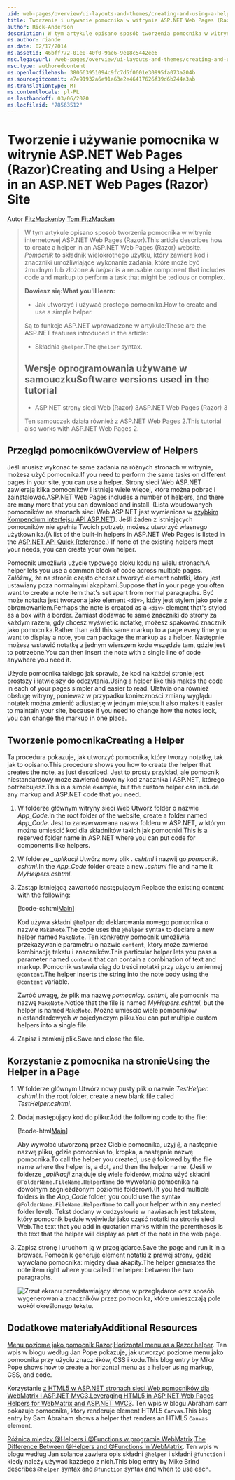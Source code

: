 ```yaml
---
uid: web-pages/overview/ui-layouts-and-themes/creating-and-using-a-helper-in-an-aspnet-web-pages-site
title: Tworzenie i używanie pomocnika w witrynie ASP.NET Web Pages (Razor) | Microsoft Docs
author: Rick-Anderson
description: W tym artykule opisano sposób tworzenia pomocnika w witrynie internetowej ASP.NET Web Pages (Razor). Pomocnik to składnik wielokrotnego użytku, który zawiera kod i znaczniki do wydajności...
ms.author: riande
ms.date: 02/17/2014
ms.assetid: 46bff772-01e0-40f0-9ae6-9e18c5442ee6
msc.legacyurl: /web-pages/overview/ui-layouts-and-themes/creating-and-using-a-helper-in-an-aspnet-web-pages-site
msc.type: authoredcontent
ms.openlocfilehash: 380663951094c9fc7d5f0601e30995fa073a204b
ms.sourcegitcommit: e7e91932a6e91a63e2e46417626f39d6b244a3ab
ms.translationtype: MT
ms.contentlocale: pl-PL
ms.lasthandoff: 03/06/2020
ms.locfileid: "78563512"
---
```

# <a name="creating-and-using-a-helper-in-an-aspnet-web-pages-razor-site"></a><span data-ttu-id="f13fb-104">Tworzenie i używanie pomocnika w witrynie ASP.NET Web Pages (Razor)</span><span class="sxs-lookup"><span data-stu-id="f13fb-104">Creating and Using a Helper in an ASP.NET Web Pages (Razor) Site</span></span>

<span data-ttu-id="f13fb-105">Autor [FitzMacken](https://github.com/tfitzmac)</span><span class="sxs-lookup"><span data-stu-id="f13fb-105">by [Tom FitzMacken](https://github.com/tfitzmac)</span></span>

> <span data-ttu-id="f13fb-106">W tym artykule opisano sposób tworzenia pomocnika w witrynie internetowej ASP.NET Web Pages (Razor).</span><span class="sxs-lookup"><span data-stu-id="f13fb-106">This article describes how to create a helper in an ASP.NET Web Pages (Razor) website.</span></span> <span data-ttu-id="f13fb-107">*Pomocnik* to składnik wielokrotnego użytku, który zawiera kod i znaczniki umożliwiające wykonanie zadania, które może być żmudnym lub złożone.</span><span class="sxs-lookup"><span data-stu-id="f13fb-107">A *helper* is a reusable component that includes code and markup to perform a task that might be tedious or complex.</span></span>
> 
> <span data-ttu-id="f13fb-108">**Dowiesz się:**</span><span class="sxs-lookup"><span data-stu-id="f13fb-108">**What you'll learn:**</span></span> 
> 
> - <span data-ttu-id="f13fb-109">Jak utworzyć i używać prostego pomocnika.</span><span class="sxs-lookup"><span data-stu-id="f13fb-109">How to create and use a simple helper.</span></span>
> 
> <span data-ttu-id="f13fb-110">Są to funkcje ASP.NET wprowadzone w artykule:</span><span class="sxs-lookup"><span data-stu-id="f13fb-110">These are the ASP.NET features introduced in the article:</span></span>
> 
> - <span data-ttu-id="f13fb-111">Składnia `@helper`.</span><span class="sxs-lookup"><span data-stu-id="f13fb-111">The `@helper` syntax.</span></span>
>   
> 
> ## <a name="software-versions-used-in-the-tutorial"></a><span data-ttu-id="f13fb-112">Wersje oprogramowania używane w samouczku</span><span class="sxs-lookup"><span data-stu-id="f13fb-112">Software versions used in the tutorial</span></span>
> 
> 
> - <span data-ttu-id="f13fb-113">ASP.NET strony sieci Web (Razor) 3</span><span class="sxs-lookup"><span data-stu-id="f13fb-113">ASP.NET Web Pages (Razor) 3</span></span>
>   
> 
> <span data-ttu-id="f13fb-114">Ten samouczek działa również z ASP.NET Web Pages 2.</span><span class="sxs-lookup"><span data-stu-id="f13fb-114">This tutorial also works with ASP.NET Web Pages 2.</span></span>

## <a name="overview-of-helpers"></a><span data-ttu-id="f13fb-115">Przegląd pomocników</span><span class="sxs-lookup"><span data-stu-id="f13fb-115">Overview of Helpers</span></span>

<span data-ttu-id="f13fb-116">Jeśli musisz wykonać te same zadania na różnych stronach w witrynie, możesz użyć pomocnika.</span><span class="sxs-lookup"><span data-stu-id="f13fb-116">If you need to perform the same tasks on different pages in your site, you can use a helper.</span></span> <span data-ttu-id="f13fb-117">Strony sieci Web ASP.NET zawierają kilka pomocników i istnieje wiele więcej, które można pobrać i zainstalować.</span><span class="sxs-lookup"><span data-stu-id="f13fb-117">ASP.NET Web Pages includes a number of helpers, and there are many more that you can download and install.</span></span> <span data-ttu-id="f13fb-118">(Lista wbudowanych pomocników na stronach sieci Web ASP.NET jest wymieniona w [szybkim Kompendium interfejsu API ASP.NET](https://go.microsoft.com/fwlink/?LinkId=202907)). Jeśli żaden z istniejących pomocników nie spełnia Twoich potrzeb, możesz utworzyć własnego użytkownika.</span><span class="sxs-lookup"><span data-stu-id="f13fb-118">(A list of the built-in helpers in ASP.NET Web Pages is listed in the [ASP.NET API Quick Reference](https://go.microsoft.com/fwlink/?LinkId=202907).) If none of the existing helpers meet your needs, you can create your own helper.</span></span>

<span data-ttu-id="f13fb-119">Pomocnik umożliwia użycie typowego bloku kodu na wielu stronach.</span><span class="sxs-lookup"><span data-stu-id="f13fb-119">A helper lets you use a common block of code across multiple pages.</span></span> <span data-ttu-id="f13fb-120">Załóżmy, że na stronie często chcesz utworzyć element notatki, który jest ustawiany poza normalnymi akapitami.</span><span class="sxs-lookup"><span data-stu-id="f13fb-120">Suppose that in your page you often want to create a note item that's set apart from normal paragraphs.</span></span> <span data-ttu-id="f13fb-121">Być może notatka jest tworzona jako element `<div>`, który jest stylem jako pole z obramowaniem.</span><span class="sxs-lookup"><span data-stu-id="f13fb-121">Perhaps the note is created as a `<div>` element that's styled as a box with a border.</span></span> <span data-ttu-id="f13fb-122">Zamiast dodawać te same znaczniki do strony za każdym razem, gdy chcesz wyświetlić notatkę, możesz spakować znacznik jako pomocnika.</span><span class="sxs-lookup"><span data-stu-id="f13fb-122">Rather than add this same markup to a page every time you want to display a note, you can package the markup as a helper.</span></span> <span data-ttu-id="f13fb-123">Następnie możesz wstawić notatkę z jednym wierszem kodu wszędzie tam, gdzie jest to potrzebne.</span><span class="sxs-lookup"><span data-stu-id="f13fb-123">You can then insert the note with a single line of code anywhere you need it.</span></span>

<span data-ttu-id="f13fb-124">Użycie pomocnika takiego jak sprawia, że kod na każdej stronie jest prostszy i łatwiejszy do odczytania.</span><span class="sxs-lookup"><span data-stu-id="f13fb-124">Using a helper like this makes the code in each of your pages simpler and easier to read.</span></span> <span data-ttu-id="f13fb-125">Ułatwia ona również obsługę witryny, ponieważ w przypadku konieczności zmiany wyglądu notatek można zmienić adiustację w jednym miejscu.</span><span class="sxs-lookup"><span data-stu-id="f13fb-125">It also makes it easier to maintain your site, because if you need to change how the notes look, you can change the markup in one place.</span></span>

## <a name="creating-a-helper"></a><span data-ttu-id="f13fb-126">Tworzenie pomocnika</span><span class="sxs-lookup"><span data-stu-id="f13fb-126">Creating a Helper</span></span>

<span data-ttu-id="f13fb-127">Ta procedura pokazuje, jak utworzyć pomocnika, który tworzy notatkę, tak jak to opisano.</span><span class="sxs-lookup"><span data-stu-id="f13fb-127">This procedure shows you how to create the helper that creates the note, as just described.</span></span> <span data-ttu-id="f13fb-128">Jest to prosty przykład, ale pomocnik niestandardowy może zawierać dowolny kod znacznika i ASP.NET, którego potrzebujesz.</span><span class="sxs-lookup"><span data-stu-id="f13fb-128">This is a simple example, but the custom helper can include any markup and ASP.NET code that you need.</span></span>

1. <span data-ttu-id="f13fb-129">W folderze głównym witryny sieci Web Utwórz folder o nazwie *App\_Code*.</span><span class="sxs-lookup"><span data-stu-id="f13fb-129">In the root folder of the website, create a folder named *App\_Code*.</span></span> <span data-ttu-id="f13fb-130">Jest to zarezerwowana nazwa folderu w ASP.NET, w którym można umieścić kod dla składników takich jak pomocniki.</span><span class="sxs-lookup"><span data-stu-id="f13fb-130">This is a reserved folder name in ASP.NET where you can put code for components like helpers.</span></span>
2. <span data-ttu-id="f13fb-131">W folderze *\_aplikacji* Utwórz nowy plik *. cshtml* i nazwij go *pomocnik. cshtml*.</span><span class="sxs-lookup"><span data-stu-id="f13fb-131">In the *App\_Code* folder create a new *.cshtml* file and name it *MyHelpers.cshtml*.</span></span>
3. <span data-ttu-id="f13fb-132">Zastąp istniejącą zawartość następującym:</span><span class="sxs-lookup"><span data-stu-id="f13fb-132">Replace the existing content with the following:</span></span>

    [!code-cshtml[Main](creating-and-using-a-helper-in-an-aspnet-web-pages-site/samples/sample1.cshtml)]

    <span data-ttu-id="f13fb-133">Kod używa składni `@helper` do deklarowania nowego pomocnika o nazwie `MakeNote`.</span><span class="sxs-lookup"><span data-stu-id="f13fb-133">The code uses the `@helper` syntax to declare a new helper named `MakeNote`.</span></span> <span data-ttu-id="f13fb-134">Ten konkretny pomocnik umożliwia przekazywanie parametru o nazwie `content`, który może zawierać kombinację tekstu i znaczników.</span><span class="sxs-lookup"><span data-stu-id="f13fb-134">This particular helper lets you pass a parameter named `content` that can contain a combination of text and markup.</span></span> <span data-ttu-id="f13fb-135">Pomocnik wstawia ciąg do treści notatki przy użyciu zmiennej `@content`.</span><span class="sxs-lookup"><span data-stu-id="f13fb-135">The helper inserts the string into the note body using the `@content` variable.</span></span>

    <span data-ttu-id="f13fb-136">Zwróć uwagę, że plik ma nazwę *pomocnicy. cshtml*, ale pomocnik ma nazwę `MakeNote`.</span><span class="sxs-lookup"><span data-stu-id="f13fb-136">Notice that the file is named *MyHelpers.cshtml*, but the helper is named `MakeNote`.</span></span> <span data-ttu-id="f13fb-137">Można umieścić wiele pomocników niestandardowych w pojedynczym pliku.</span><span class="sxs-lookup"><span data-stu-id="f13fb-137">You can put multiple custom helpers into a single file.</span></span>
4. <span data-ttu-id="f13fb-138">Zapisz i zamknij plik.</span><span class="sxs-lookup"><span data-stu-id="f13fb-138">Save and close the file.</span></span>

## <a name="using-the-helper-in-a-page"></a><span data-ttu-id="f13fb-139">Korzystanie z pomocnika na stronie</span><span class="sxs-lookup"><span data-stu-id="f13fb-139">Using the Helper in a Page</span></span>

1. <span data-ttu-id="f13fb-140">W folderze głównym Utwórz nowy pusty plik o nazwie *TestHelper. cshtml*.</span><span class="sxs-lookup"><span data-stu-id="f13fb-140">In the root folder, create a new blank file called *TestHelper.cshtml*.</span></span>
2. <span data-ttu-id="f13fb-141">Dodaj następujący kod do pliku:</span><span class="sxs-lookup"><span data-stu-id="f13fb-141">Add the following code to the file:</span></span>

    [!code-html[Main](creating-and-using-a-helper-in-an-aspnet-web-pages-site/samples/sample2.html)]

    <span data-ttu-id="f13fb-142">Aby wywołać utworzoną przez Ciebie pomocnika, użyj `@`, a następnie nazwę pliku, gdzie pomocnika to, kropka, a następnie nazwę pomocnika.</span><span class="sxs-lookup"><span data-stu-id="f13fb-142">To call the helper you created, use `@` followed by the file name where the helper is, a dot, and then the helper name.</span></span> <span data-ttu-id="f13fb-143">(Jeśli w folderze *\_aplikacji* znajduje się wiele folderów, można użyć składni `@FolderName.FileName.HelperName` do wywołania pomocnika na dowolnym zagnieżdżonym poziomie folderów).</span><span class="sxs-lookup"><span data-stu-id="f13fb-143">(If you had multiple folders in the *App\_Code* folder, you could use the syntax `@FolderName.FileName.HelperName` to call your helper within any nested folder level).</span></span> <span data-ttu-id="f13fb-144">Tekst dodany w cudzysłowie w nawiasach jest tekstem, który pomocnik będzie wyświetlał jako część notatki na stronie sieci Web.</span><span class="sxs-lookup"><span data-stu-id="f13fb-144">The text that you add in quotation marks within the parentheses is the text that the helper will display as part of the note in the web page.</span></span>
3. <span data-ttu-id="f13fb-145">Zapisz stronę i uruchom ją w przeglądarce.</span><span class="sxs-lookup"><span data-stu-id="f13fb-145">Save the page and run it in a browser.</span></span> <span data-ttu-id="f13fb-146">Pomocnik generuje element notatki z prawej strony, gdzie wywołano pomocnika: między dwa akapity.</span><span class="sxs-lookup"><span data-stu-id="f13fb-146">The helper generates the note item right where you called the helper: between the two paragraphs.</span></span>

    ![Zrzut ekranu przedstawiający stronę w przeglądarce oraz sposób wygenerowania znaczników przez pomocnika, które umieszczają pole wokół określonego tekstu.](creating-and-using-a-helper-in-an-aspnet-web-pages-site/_static/image1.png)

## <a name="additional-resources"></a><span data-ttu-id="f13fb-148">Dodatkowe materiały</span><span class="sxs-lookup"><span data-stu-id="f13fb-148">Additional Resources</span></span>

<span data-ttu-id="f13fb-149">[Menu poziome jako pomocnik Razor](http://mikepope.com/blog/DisplayBlog.aspx?permalink=2341).</span><span class="sxs-lookup"><span data-stu-id="f13fb-149">[Horizontal menu as a Razor helper](http://mikepope.com/blog/DisplayBlog.aspx?permalink=2341).</span></span> <span data-ttu-id="f13fb-150">Ten wpis w blogu według Jan Pope pokazuje, jak utworzyć poziome menu jako pomocnika przy użyciu znaczników, CSS i kodu.</span><span class="sxs-lookup"><span data-stu-id="f13fb-150">This blog entry by Mike Pope shows how to create a horizontal menu as a helper using markup, CSS, and code.</span></span>

<span data-ttu-id="f13fb-151">Korzystanie [z HTML5 w ASP.NET stronach sieci Web pomocników dla WebMatrix i ASP.NET MvC3](http://geekswithblogs.net/wildturtle/archive/2010/11/08/html5-in-asp.net-web-pages-helpers-for-webmatrix-and_aspnet_mvc3.aspx).</span><span class="sxs-lookup"><span data-stu-id="f13fb-151">[Leveraging HTML5 in ASP.NET Web Pages Helpers for WebMatrix and ASP.NET MVC3](http://geekswithblogs.net/wildturtle/archive/2010/11/08/html5-in-asp.net-web-pages-helpers-for-webmatrix-and_aspnet_mvc3.aspx).</span></span> <span data-ttu-id="f13fb-152">Ten wpis w blogu Abraham sam pokazuje pomocnika, który renderuje element HTML5 `Canvas`.</span><span class="sxs-lookup"><span data-stu-id="f13fb-152">This blog entry by Sam Abraham shows a helper that renders an HTML5 `Canvas` element.</span></span>

<span data-ttu-id="f13fb-153">[Różnica między @Helpers i @Functions w programie WebMatrix](http://www.mikesdotnetting.com/Article/173/The-Difference-Between-@Helpers-and-@Functions-In-WebMatrix).</span><span class="sxs-lookup"><span data-stu-id="f13fb-153">[The Difference Between @Helpers and @Functions in WebMatrix](http://www.mikesdotnetting.com/Article/173/The-Difference-Between-@Helpers-and-@Functions-In-WebMatrix).</span></span> <span data-ttu-id="f13fb-154">Ten wpis w blogu według Jan solance zawiera opis składni `@helper` i składni `@function` i kiedy należy używać każdego z nich.</span><span class="sxs-lookup"><span data-stu-id="f13fb-154">This blog entry by Mike Brind describes `@helper` syntax and `@function` syntax and when to use each.</span></span>
